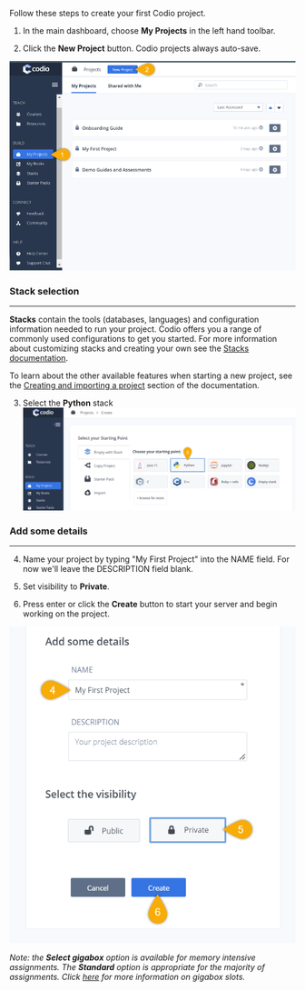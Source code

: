 Follow these steps to create your first Codio project. 

1. In the main dashboard, choose **My Projects** in the left hand toolbar. 

2. Click the **New Project** button. Codio projects always auto-save.

![Create a new project](.guides/img/newProject.png)



### Stack selection
---
**Stacks** contain the tools (databases, languages) and configuration information needed to run your project. Codio offers you a range of commonly used configurations to get you started. For more information about customizing stacks and creating your own see the [Stacks documentation](https://docs.codio.com/develop/develop/stacks/using-stacks.html#id1).


To learn about the other available features when starting a new project, see the [Creating and importing a project](https://docs.codio.com/develop/develop/projects/create-import-project.html#create-import-project) section of the documentation.

3. Select the **Python** stack
![Select a stack](.guides/img/startPython.png)


### Add some details
---
4. Name your project by typing "My First Project" into the NAME field. For now we'll leave the DESCRIPTION field blank. 
5. Set visibility to **Private**.

6. Press enter or click the **Create** button to start your server and begin working on the project.

![Name the project](.guides/img/nameProject.png)

*Note: the **Select gigabox** option is available for memory intensive assignments. The **Standard** option is appropriate for the majority of assignments. Click [here](https://docs.codio.com/instructors/setupcourses/assignment-settings/assignment-gigabox.html#assignment-gigabox) for more information on gigabox slots.*
